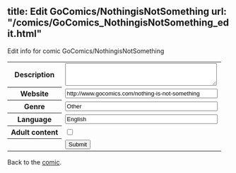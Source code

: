 title: Edit GoComics/NothingisNotSomething
url: "/comics/GoComics_NothingisNotSomething_edit.html"
---
Edit info for comic GoComics/NothingisNotSomething

<form name="comic" action="http://gaepostmail.appspot.com/comic/" method="post">
<table class="comicinfo">
<tr>
<th>Description</th><td><textarea name="description" cols="40" rows="3"></textarea></td>
</tr>
<tr>
<th>Website</th><td><input type="text" name="url" value="http://www.gocomics.com/nothing-is-not-something" size="40"/></td>
</tr>
<tr>
<th>Genre</th><td><input type="text" name="genre" value="Other" size="40"/></td>
</tr>
<tr>
<th>Language</th><td><input type="text" name="language" value="English" size="40"/></td>
</tr>
<tr>
<th>Adult content</th><td><input type="checkbox" name="adult" value="adult" /></td>
</tr>
<tr>
<th></th><td>
<input type="hidden" name="comic" value="GoComics_NothingisNotSomething" />
<input type="submit" name="submit" value="Submit" />
</td>
</tr>
</table>
</form>

Back to the [comic](GoComics_NothingisNotSomething.html).
